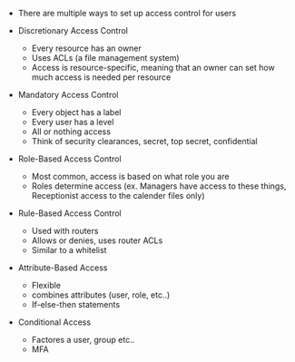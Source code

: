 
- There are multiple ways to set up access control for users

- Discretionary Access Control
	- Every resource has an owner
	- Uses ACLs (a file management system)
	- Access is resource-specific, meaning that an owner can set how much access is needed per resource

- Mandatory Access Control
	- Every object has a label
	- Every user has a level
	- All or nothing access
	- Think of security clearances, secret, top secret, confidential 

- Role-Based Access Control
	- Most common, access is based on what role you are 
	- Roles determine access (ex. Managers have access to these things, Receptionist access to the calender files only)

- Rule-Based Access Control
	- Used with routers
	- Allows or denies, uses router ACLs
	- Similar to a whitelist

- Attribute-Based Access
	- Flexible
	- combines attributes (user, role, etc..)
	- If-else-then statements

- Conditional Access
	- Factores a user, group etc..
	- MFA 


